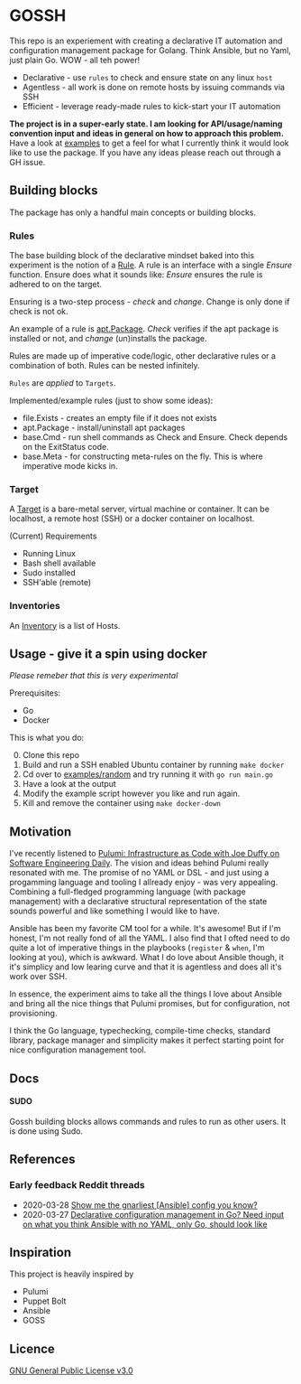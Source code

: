 # GOSSH

This repo is an experiement with creating a declarative IT automation and configuration management package for Golang. Think Ansible, but no Yaml, just plain Go. WOW - all teh power!

* Declarative - use `rules` to check and ensure state on any linux `host`
* Agentless - all work is done on remote hosts by issuing commands via SSH
* Efficient - leverage ready-made rules to kick-start your IT automation

**The project is in a super-early state. I am looking for API/usage/naming convention input and ideas in general on how to approach this problem.** Have a look at [examples](examples/random/main.go) to get a feel for what I currently think it would look like to use the package. If you have any ideas please reach out through a GH issue.

## Building blocks

The package has only a handful main concepts or building blocks.

### Rules

The base building block of the declarative mindset baked into this experiment is the notion of a [Rule](gossh.go).
A rule is an interface with a single _Ensure_ function. Ensure does what it sounds like: _Ensure_ ensures the rule is adhered to on the target.

Ensuring is a two-step process - _check_ and _change_. Change is only done if check is not ok.

An example of a rule is [apt.Package](rules/x/apt/apt.go). _Check_ verifies if the apt package is installed or not, and _change_ (un)installs the package.

Rules are made up of imperative code/logic, other declarative rules or a combination of both. Rules can be nested infinitely.

`Rules` are _applied_ to `Targets`.

Implemented/example rules (just to show some ideas):

* file.Exists - creates an empty file if it does not exists
* apt.Package - install/uninstall apt packages
* base.Cmd - run shell commands as Check and Ensure. Check depends on the ExitStatus code.
* base.Meta - for constructing meta-rules on the fly. This is where imperative mode kicks in.


### Target

A [Target](gossh.go) is a bare-metal server, virtual machine or container. It can be localhost, a remote host (SSH) or a docker container on localhost.

(Current) Requirements

* Running Linux
* Bash shell available
* Sudo installed
* SSH'able (remote)

### Inventories

An [Inventory](inventory.go) is a list of Hosts.

## Usage - give it a spin using docker

_Please remeber that this is very experimental_

Prerequisites:

* Go
* Docker

This is what you do:

0. Clone this repo
1. Build and run a SSH enabled Ubuntu container by running `make docker`
2. Cd over to [examples/random](examples/random) and try running it with `go run main.go`
3. Have a look at the output
4. Modify the example script however you like and run again.
5. Kill and remove the container using `make docker-down`

## Motivation

I've recently listened to [Pulumi: Infrastructure as Code with Joe Duffy on Software Engineering Daily](https://softwareengineeringdaily.com/2020/03/19/pulumi-infrastructure-as-code-with-joe-duffy/). The vision and ideas behind Pulumi really resonated with me. The promise of no YAML or DSL - and just using a progamming language and tooling I allready enjoy - was very appealing. Combining a full-fledged programming language (with package management) with a declarative structural representation of the state sounds powerful and like something I would like to have.

Ansible has been my favorite CM tool for a while. It's awesome! But if I'm honest, I'm not really fond of all the YAML. I also find that I ofted need to do quite a lot of imperative things in the playbooks (`register` & `when`, I'm looking at you), which is awkward. What I do love about Ansible though, it it's simplicy and low learing curve and that it is agentless and does all it's work over SSH.

In essence, the experiment aims to take all the things I love about Ansible and bring all the nice things that Pulumi promises, but for configuration, not provisioning.

I think the Go language, typechecking, compile-time checks, standard library, package manager and simplicity makes it perfect starting point for nice configuration management tool.

## Docs

#### SUDO

Gossh building blocks allows commands and rules to run as other users. It is done using Sudo.

## References

### Early feedback Reddit threads

* 2020-03-28 [Show me the gnarliest [Ansible] config you know?](https://www.reddit.com/r/ansible/comments/fq3v0b/show_me_the_gnarliest_config_you_know/)
* 2020-03-27 [Declarative configuration management in Go? Need input on what you think Ansible with no YAML, only Go, should look like](https://www.reddit.com/r/golang/comments/fpjavy/declarative_configuration_management_in_go_need/)

## Inspiration

This project is heavily inspired by

* Pulumi
* Puppet Bolt
* Ansible
* GOSS

## Licence

[GNU General Public License v3.0](LICENSE)
